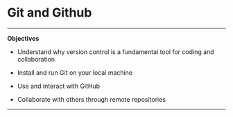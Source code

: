 <!-- <h1>Git and Github</h1>
<h2>Objectives<h2> -->
<h1>Git and Github</h1>

****
**Objectives**
- Understand why version control is a fundamental tool for coding and collaboration

- Install and run Git on your local machine 

- Use and interact with GitHub 

- Collaborate with others through remote repositories

***

